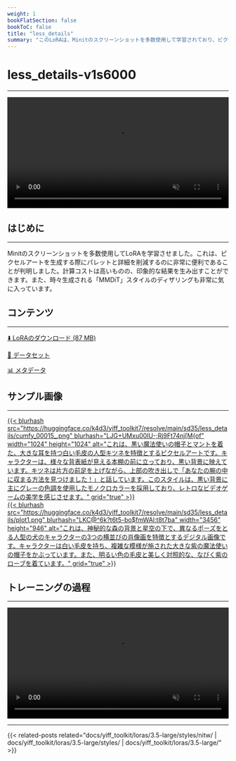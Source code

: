 ```yaml
---
weight: 1
bookFlatSection: false
bookToC: false
title: "less_details"
summary: "このLoRAは、Minitのスクリーンショットを多数使用して学習されており、ピクセルアートを生成する際にパレットと詳細を削減するのに非常に便利であることが判明しました。計算コストは高いものの、印象的な結果を生み出します。"
---
```


<!--markdownlint-disable MD025 MD033 -->

# less_details-v1s6000

---

<div style="text-align: center;">
    <video style="width: 100%;" autoplay loop muted playsinline>
        <source src="https://huggingface.co/k4d3/yiff_toolkit7/resolve/main/sd35/less_details/plot3003k_samplea.webm" type="video/mp4">
        お使いのブラウザは動画タグをサポートしていません。
    </video>
</div>

## はじめに

---

Minitのスクリーンショットを多数使用してLoRAを学習させました。これは、ピクセルアートを生成する際にパレットと詳細を削減するのに非常に便利であることが判明しました。計算コストは高いものの、印象的な結果を生み出すことができます。また、時々生成される「MMDiT」スタイルのディザリングも非常に気に入っています。

## コンテンツ

---

[⬇️ LoRAのダウンロード (87 MB)](https://huggingface.co/k4d3/yiff_toolkit7/resolve/main/sd35/less_details/less_details-v1s6000.safetensors)

[📐 データセット](https://huggingface.co/datasets/k4d3/minit)

[📊 メタデータ](https://huggingface.co/k4d3/yiff_toolkit7/resolve/main/sd35/less_details/less_details-v1s6000.json)

## サンプル画像

---

<div class="image-grid">
  <div class="image-grid-container">
    <a href="https://huggingface.co/k4d3/yiff_toolkit7/resolve/main/sd35/less_details/cumfy_00015_.png">
    {{< blurhash
      src="https://huggingface.co/k4d3/yiff_toolkit7/resolve/main/sd35/less_details/cumfy_00015_.png"
      blurhash="LJG+UMxu00IU-;Rj9Ft74nj[M{of"
      width="1024"
      height="1024"
      alt="これは、黒い魔法使いの帽子とマントを着た、大きな耳を持つ白い毛皮の人型キツネを特徴とするピクセルアートです。キャラクターは、様々な背表紙が見える本棚の前に立っており、黒い背景に映えています。キツネは片方の前足を上げながら、上部の吹き出しで「あなたの腕の中に収まる方法を見つけました！」と話しています。このスタイルは、黒い背景に主にグレーの色調を使用したモノクロカラーを採用しており、レトロなビデオゲームの美学を感じさせます。"
      grid="true"
    >}}
    </a>
  </div>
</div>

<div class="image-grid">
  <div class="image-grid-container">
    </a>
    <a href="https://huggingface.co/k4d3/yiff_toolkit7/resolve/main/sd35/less_details/plot1.png">
    {{< blurhash
      src="https://huggingface.co/k4d3/yiff_toolkit7/resolve/main/sd35/less_details/plot1.png"
      blurhash="LKC@^6k?t6t5-bo$fmWAl:t8t7ba"
      width="3456"
      height="946"
      alt="これは、神秘的な森の背景と星空の下で、異なるポーズをとる人型の犬のキャラクターの3つの横並びの肖像画を特徴とするデジタル画像です。キャラクターは白い毛皮を持ち、複雑な模様が施された大きな紫の魔法使いの帽子をかぶっています。また、明るい色の毛皮と美しく対照的な、なびく紫のローブを着ています。"
      grid="true"
    >}}
    </a>
  </div>
</div>

## トレーニングの過程

---

<div style="text-align: center;">
    <video style="width: 100%;" autoplay loop muted playsinline>
        <source src="https://huggingface.co/k4d3/yiff_toolkit7/resolve/main/sd35/less_details/sample_sample00.mp4" type="video/mp4">
        お使いのブラウザは動画タグをサポートしていません。
    </video>
</div>

---

<!--
HUGO_SEARCH_EXCLUDE_START
-->
{{< related-posts related="docs/yiff_toolkit/loras/3.5-large/styles/nitw/ | docs/yiff_toolkit/loras/3.5-large/styles/ | docs/yiff_toolkit/loras/3.5-large/" >}}
<!--
HUGO_SEARCH_EXCLUDE_END
-->
